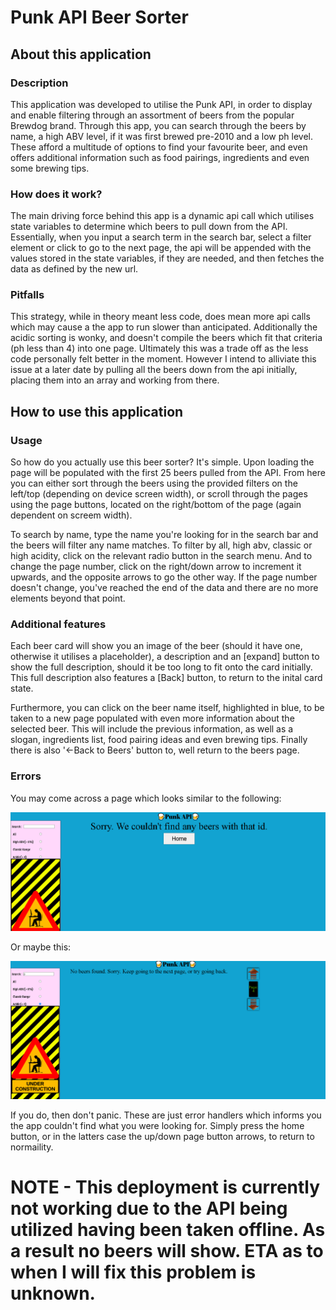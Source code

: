 # Punk API Beer Sorter

## About this application

### Description

This application was developed to utilise the Punk API, in order to display and enable filtering through an assortment of beers from the popular Brewdog brand. Through this app, you can search through the beers by name, a high ABV level, if it was first brewed pre-2010 and a low ph level. These afford a multitude of options to find your favourite beer, and even offers additional information such as food pairings, ingredients and even some brewing tips.

### How does it work?

The main driving force behind this app is a dynamic api call which utilises state variables to determine which beers to pull down from the API. Essentially, when you input a search term in the search bar, select a filter element or click to go to the next page, the api will be appended with the values stored in the state variables, if they are needed, and then fetches the data as defined by the new url.

### Pitfalls

This strategy, while in theory meant less code, does mean more api calls which may cause a the app to run slower than anticipated. Additionally the acidic sorting is wonky, and doesn't compile the beers which fit that criteria (ph less than 4) into one page. Ultimately this was a trade off as the less code personally felt better in the moment. However I intend to alliviate this issue at a later date by pulling all the beers down from the api initially, placing them into an array and working from there.

## How to use this application

### Usage

So how do you actually use this beer sorter? It's simple. Upon loading the page will be populated with the first 25 beers pulled from the API. From here you can either sort through the beers using the provided filters on the left/top (depending on device screen width), or scroll through the pages using the page buttons, located on the right/bottom of the page (again dependent on screem width).

To search by name, type the name you're looking for in the search bar and the beers will filter any name matches. To filter by all, high abv, classic or high acidity, click on the relevant radio button in the search menu. And to change the page number, click on the right/down arrow to increment it upwards, and the opposite arrows to go the other way. If the page number doesn't change, you've reached the end of the data and there are no more elements beyond that point.

### Additional features

Each beer card will show you an image of the beer (should it have one, otherwise it utilises a placeholder), a description and an [expand] button to show the full description, should it be too long to fit onto the card initially. This full description also features a [Back] button, to return to the inital card state.

Furthermore, you can click on the beer name itself, highlighted in blue, to be taken to a new page populated with even more information about the selected beer. This will include the previous information, as well as a slogan, ingredients list, food pairing ideas and even brewing tips. Finally there is also '<-Back to Beers' button to, well return to the beers page.

### Errors

You may come across a page which looks similar to the following:

![Error Page One](/public/error-page-1.PNG)

Or maybe this:

![Error Page One](/public/error-page-2.PNG)

If you do, then don't panic. These are just error handlers which informs you the app couldn't find what you were looking for. Simply press the home button, or in the latters case the up/down page button arrows, to return to normaility.

# NOTE - This deployment is currently not working due to the API being utilized having been taken offline. As a result no beers will show. ETA as to when I will fix this problem is unknown.
